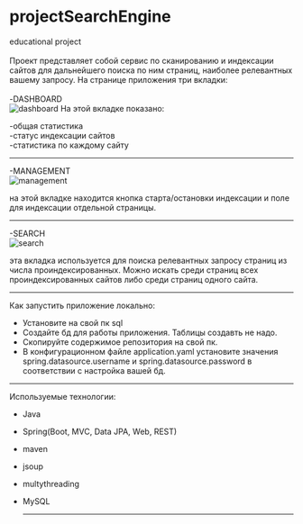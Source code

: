 # projectSearchEngine
educational project <br><br>
Проект представляет собой сервис по сканированию и индексации сайтов для дальнейшего поиска по ним страниц, наиболее релевантных вашему запросу.
На странице приложения три вкладки:<br><br>
 -DASHBOARD<br> ![dashboard](https://github.com/AntonAshutov/projectSearchEngine/assets/116497853/7639cb78-f58b-4f02-bbee-0a9284ebca37)
На этой вкладке показано:<br>

  -общая статистика<br> 
  -статус индексации сайтов<br> 
  -статистика по каждому сайту<br>

  ----
  -MANAGEMENT<br>![management](https://github.com/AntonAshutov/projectSearchEngine/assets/116497853/c1427bba-ec31-4c95-b839-db6973bad76b)

  на этой вкладке находится кнопка старта/остановки индексации и поле для индексации отдельной страницы.<br>

  ---
  -SEARCH <br>
  ![search](https://github.com/AntonAshutov/projectSearchEngine/assets/116497853/5347e258-1ed8-4455-975b-62bfa40b5e21)

  эта вкладка используется для поиска релевантных запросу страниц из числа проиндексированных.
  Можно искать среди страниц всех проиндексированных сайтов либо среди страниц одного сайта.

  ---
  
Как запустить приложение локально:
- Установите на свой пк sql
- Создайте бд для работы приложения. Таблицы создавть не надо.
- Скопируйте содержимое репозитория на свой пк.
- В конфигурационном файле application.yaml установите значения spring.datasource.username и spring.datasource.password в соответствии с настройка вашей бд.
---

Используемые технологии:
- Java
- Spring(Boot, MVC, Data JPA, Web, REST)
- maven
- jsoup
- multythreading
- MySQL

  ---
  
